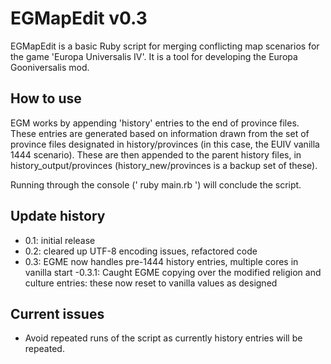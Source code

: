 # EGMapEdit v0.3

EGMapEdit is a basic Ruby script for merging conflicting map scenarios for the game 'Europa Universalis IV'.  It is a tool for developing the Europa Gooniversalis mod.

## How to use

EGM works by appending 'history' entries to the end of province files.  These entries are generated based on information drawn from the set of province files designated in history/provinces (in this case, the EUIV vanilla 1444 scenario).  These are then appended to the parent history files, in history_output/provinces (history_new/provinces is a backup set of these).

Running through the console (' ruby main.rb ') will conclude the script.

## Update history

- 0.1: initial release
- 0.2: cleared up UTF-8 encoding issues, refactored code
- 0.3: EGME now handles pre-1444 history entries, multiple cores in vanilla start
  -0.3.1: Caught EGME copying over the modified religion and culture entries: these now reset to vanilla values as designed

## Current issues

- Avoid repeated runs of the script as currently history entries will be repeated.

